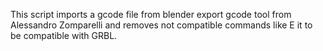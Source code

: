 This script imports a gcode file from blender export gcode tool from Alessandro Zomparelli and removes not compatible commands like E it to be compatible with GRBL. 
